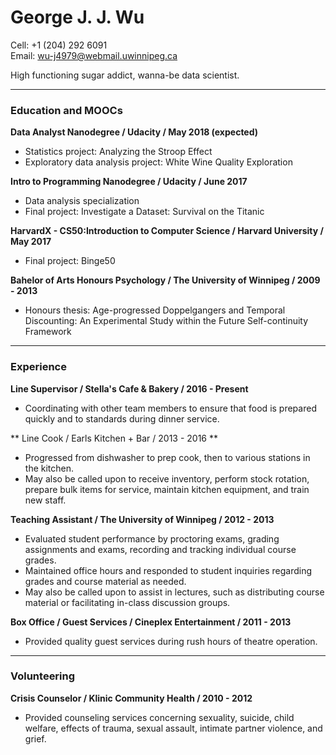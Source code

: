 # George J. J. Wu

Cell: +1 (204) 292 6091  
Email: wu-j4979@webmail.uwinnipeg.ca

High functioning sugar addict, wanna-be data scientist.

---

### Education and MOOCs

**Data Analyst Nanodegree / Udacity / May 2018 (expected)**
* Statistics project: Analyzing the Stroop Effect
* Exploratory data analysis project: White Wine Quality Exploration

**Intro to Programming Nanodegree / Udacity / June 2017**
* Data analysis specialization
* Final project: Investigate a Dataset: Survival on the Titanic

**HarvardX - CS50:Introduction to Computer Science / Harvard University / May 2017**
* Final project: Binge50

**Bahelor of Arts Honours Psychology / The University of Winnipeg / 2009 - 2013**
* Honours thesis: Age-progressed Doppelgangers and Temporal Discounting: An Experimental Study within the Future Self-continuity Framework

---

### Experience

**Line Supervisor / Stella's Cafe & Bakery / 2016 - Present**
* Coordinating with other team members to ensure that food is prepared quickly and to standards during dinner service.

** Line Cook / Earls Kitchen + Bar / 2013 - 2016 **
* Progressed from dishwasher to prep cook, then to various stations in the kitchen.
* May also be called upon to receive inventory, perform stock rotation, prepare bulk items for service, maintain kitchen equipment, and train new staff.

**Teaching Assistant / The University of Winnipeg / 2012 - 2013**
* Evaluated student performance by proctoring exams, grading assignments and exams, recording and tracking individual course grades.
* Maintained office hours and responded to student inquiries regarding grades and course material as needed.
* May also be called upon to assist in lectures, such as distributing course material or facilitating in-class discussion groups.

**Box Office / Guest Services / Cineplex Entertainment / 2011 - 2013**
* Provided quality guest services during rush hours of theatre operation.

---

### Volunteering

**Crisis Counselor / Klinic Community Health / 2010 - 2012**  
* Provided counseling services concerning sexuality, suicide, child welfare, effects of trauma, sexual assault, intimate partner violence, and grief.